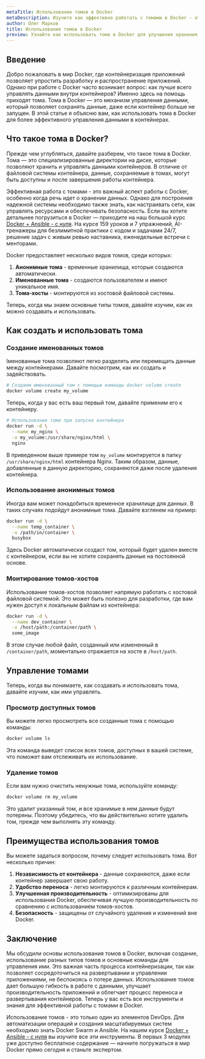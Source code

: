 ```yaml
---
metaTitle: Использование томов в Docker
metaDescription: Изучите как эффективно работать с томами в Docker - от создания до управления и преимуществ использования для хранения данных в контейнерах
author: Олег Марков
title: Использование томов в Docker
preview: Узнайте как использовать тома в Docker для улучшения хранения данных контейнеров - от простого создания до управления и оптимизации производительности
---
```


## Введение

Добро пожаловать в мир Docker, где контейнеризация приложений позволяет упростить разработку и распространение приложений. Однако при работе с Docker часто возникает вопрос: как лучше всего управлять данными внутри контейнеров? Именно здесь на помощь приходят тома. Тома в Docker — это механизм управления данными, который позволяет сохранять данные, даже если контейнер больше не запущен. В этой статье я объясню вам, как использовать тома в Docker для более эффективного управления данными в контейнерах.

## Что такое тома в Docker?

Прежде чем углубляться, давайте разберем, что такое тома в Docker. Тома — это специализированные директории на диске, которые позволяют хранить и управлять данными контейнеров. В отличие от файловой системы контейнера, данные, сохраняемые в томах, могут быть доступны и после завершения работы контейнера.

Эффективная работа с томами - это важный аспект работы с Docker, особенно когда речь идет о хранении данных. Однако для построения надежной системы необходимо также знать, как настраивать сети, как управлять ресурсами и обеспечивать безопасность. Если вы хотите детальнее погрузиться в Docker — приходите на наш большой курс [Docker + Ansible - с нуля](https://purpleschool.ru/course/docker?utm_source=knowledgebase&utm_medium=text&utm_campaign=Ponimanie_Bind-montirovaniya_v_Docker). На курсе 159 уроков и 7 упражнений, AI-тренажеры для безлимитной практики с кодом и задачами 24/7, решение задач с живым ревью наставника, еженедельные встречи с менторами. 

Docker предоставляет несколько видов томов, среди которых:

1. **Анонимные тома** - временные хранилища, которые создаются автоматически.
2. **Именованные тома** - создаются пользователем и имеют уникальное имя.
3. **Тома-хосты** - монтируются из хостовой файловой системы.

Теперь, когда мы знаем основные типы томов, давайте изучим, как их можно создавать и использовать.

## Как создать и использовать тома

### Создание именованных томов

Iменованные тома позволяют легко разделять или перемещать данные между контейнерами. Давайте посмотрим, как их создать и задействовать.

```bash
# Создаем именованный том с помощью команды docker volume create
docker volume create my_volume
```

Теперь, когда у вас есть ваш первый том, давайте применим его к контейнеру.

```bash
# Использование тома при запуске контейнера
docker run -d \
  --name my_nginx \
  -v my_volume:/usr/share/nginx/html \
  nginx
```

В приведенном выше примере том `my_volume` монтируется в папку `/usr/share/nginx/html` контейнера Nginx. Таким образом, данные, добавленные в данную директорию, сохраняются даже после удаления контейнера.

### Использование анонимных томов

Иногда вам может понадобиться временное хранилище для данных. В таких случаях подойдут анонимные тома. Давайте взглянем на пример:

```bash
docker run -d \
  --name temp_container \
  -v /path/in/container \
  busybox
```

Здесь Docker автоматически создаст том, который будет удален вместе с контейнером, если вы не хотите сохранять данные на постоянной основе.

### Монтирование томов-хостов

Использование томов-хостов позволяет напрямую работать с хостовой файловой системой. Это может быть полезно для разработки, где вам нужен доступ к локальным файлам из контейнера:

```bash
docker run -d \
  --name dev_container \
  -v /host/path:/container/path \
  some_image
```

В этом случае любой файл, созданный или измененный в `/container/path`, моментально отражается на хосте в `/host/path`.

## Управление томами

Теперь, когда вы понимаете, как создавать и использовать тома, давайте изучим, как ими управлять.

### Просмотр доступных томов

Вы можете легко просмотреть все созданные тома с помощью команды:

```bash
docker volume ls
```

Эта команда выведет список всех томов, доступных в вашей системе, что поможет вам отслеживать их использование.

### Удаление томов

Если вам нужно очистить ненужные тома, используйте команду:

```bash
docker volume rm my_volume
```

Это удалит указанный том, и все хранимые в нем данные будут потеряны. Поэтому убедитесь, что вы действительно хотите удалить том, прежде чем выполнять эту команду.

## Преимущества использования томов

Вы можете задаться вопросом, почему следует использовать тома. Вот несколько причин:

1. **Независимость от контейнера** - данные сохраняются, даже если контейнер завершает свою работу.
2. **Удобство переноса** - легко монтируются к различным контейнерам.
3. **Улучшенная производительность** - оптимизированы для использования Docker, обеспечивая лучшую производительность по сравнению с использованием томов-хостов.
4. **Безопасность** - защищены от случайного удаления и изменений вне Docker.

## Заключение

Мы обсудили основы использования томов в Docker, включая создание, использование разных типов томов и основные команды для управления ими. Это важная часть процесса контейнеризации, так как позволяет сосредоточиться на развертывании и управлении приложениями, не беспокоясь о потере данных. Использование томов дает большую гибкость в работе с данными, улучшает производительность приложений и облегчает процесс переноса и развертывания контейнеров. Теперь у вас есть все инструменты и знания для эффективной работы с томами в Docker.

Использование томов - это только один из элементов DevOps. Для автоматизации операций и создания масштабируемых систем необходимо знать Docker Swarm и Ansible. На нашем курсе [Docker + Ansible - с нуля](https://purpleschool.ru/course/docker?utm_source=knowledgebase&utm_medium=text&utm_campaign=Ponimanie_Bind-montirovaniya_v_Docker) вы изучите все эти инструменты. В первых 3 модулях уже доступно бесплатное содержание — начните погружаться в мир Docker прямо сегодня и станьте экспертом.
